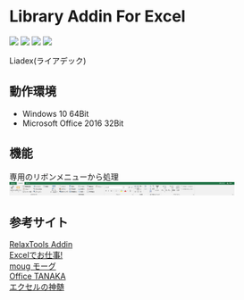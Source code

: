 # **Li**brary **Ad**din For **Ex**cel

![](https://img.shields.io/badge/-Windows10(64Bit)-0078D6.svg?logo=windows&style=flat)
![](https://img.shields.io/badge/-Excel2016(32Bit)-217346.svg?logo=microsoft-excel&style=flat)
![](https://img.shields.io/badge/-2.0.50727-5C2D91.svg?logo=.net&style=flat)
![](https://img.shields.io/badge/-Google&nbsp;Chrome-0078D6.svg?logo=Google&nbspChrome&style=flat)

Liadex(ライアデック)

## 動作環境
* Windows 10 64Bit
* Microsoft Office 2016 32Bit




## 機能

専用のリボンメニューから処理  
<img src="Docs/リボンメニュー.png" width="80%">


















## 参考サイト
[RelaxTools Addin](https://software.opensquare.net/relaxtools/)  
[Excelでお仕事!](http://www.ne.jp/asahi/excel/inoue/)  
[moug モーグ](https://www.moug.net/)  
[Office TANAKA](http://officetanaka.net)  
[エクセルの神髄](https://excel-ubara.com/)  
